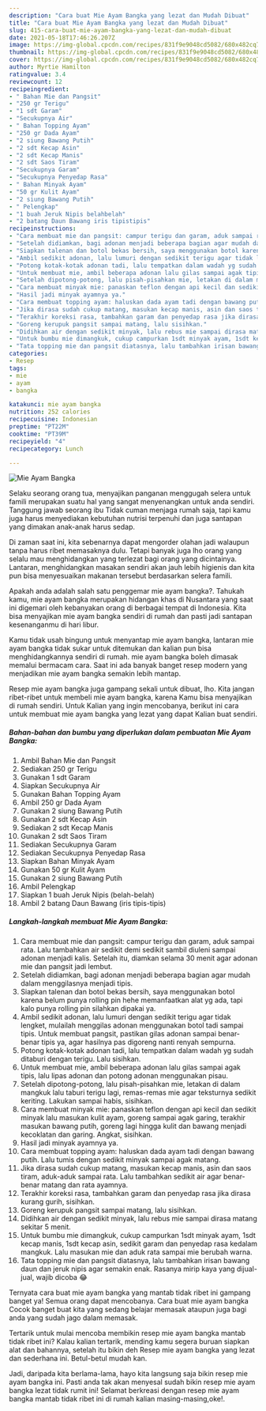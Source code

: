 ```yaml
---
description: "Cara buat Mie Ayam Bangka yang lezat dan Mudah Dibuat"
title: "Cara buat Mie Ayam Bangka yang lezat dan Mudah Dibuat"
slug: 415-cara-buat-mie-ayam-bangka-yang-lezat-dan-mudah-dibuat
date: 2021-05-18T17:46:26.207Z
image: https://img-global.cpcdn.com/recipes/831f9e9048cd5082/680x482cq70/mie-ayam-bangka-foto-resep-utama.jpg
thumbnail: https://img-global.cpcdn.com/recipes/831f9e9048cd5082/680x482cq70/mie-ayam-bangka-foto-resep-utama.jpg
cover: https://img-global.cpcdn.com/recipes/831f9e9048cd5082/680x482cq70/mie-ayam-bangka-foto-resep-utama.jpg
author: Myrtie Hamilton
ratingvalue: 3.4
reviewcount: 12
recipeingredient:
- " Bahan Mie dan Pangsit"
- "250 gr Terigu"
- "1 sdt Garam"
- "Secukupnya Air"
- " Bahan Topping Ayam"
- "250 gr Dada Ayam"
- "2 siung Bawang Putih"
- "2 sdt Kecap Asin"
- "2 sdt Kecap Manis"
- "2 sdt Saos Tiram"
- "Secukupnya Garam"
- "Secukupnya Penyedap Rasa"
- " Bahan Minyak Ayam"
- "50 gr Kulit Ayam"
- "2 siung Bawang Putih"
- " Pelengkap"
- "1 buah Jeruk Nipis belahbelah"
- "2 batang Daun Bawang iris tipistipis"
recipeinstructions:
- "Cara membuat mie dan pangsit: campur terigu dan garam, aduk sampai rata. Lalu tambahkan air sedikit demi sedikit sambil diuleni sampai adonan menjadi kalis. Setelah itu, diamkan selama 30 menit agar adonan mie dan pangsit jadi lembut."
- "Setelah didiamkan, bagi adonan menjadi beberapa bagian agar mudah dalam menggilasnya menjadi tipis."
- "Siapkan talenan dan botol bekas bersih, saya menggunakan botol karena belum punya rolling pin hehe memanfaatkan alat yg ada, tapi kalo punya rolling pin silahkan dipakai ya."
- "Ambil sedikit adonan, lalu lumuri dengan sedikit terigu agar tidak lengket, mulailah menggilas adonan menggunakan botol tadi sampai tipis. Untuk membuat pangsit, pastikan gilas adonan sampai benar-benar tipis ya, agar hasilnya pas digoreng nanti renyah sempurna."
- "Potong kotak-kotak adonan tadi, lalu tempatkan dalam wadah yg sudah ditaburi dengan terigu. Lalu sisihkan."
- "Untuk membuat mie, ambil beberapa adonan lalu gilas sampai agak tipis, lalu lipas adonan dan potong adonan menggunakan pisau."
- "Setelah dipotong-potong, lalu pisah-pisahkan mie, letakan di dalam mangkuk lalu taburi terigu lagi, remas-remas mie agar teksturnya sedikit keriting. Lakukan sampai habis, sisihkan."
- "Cara membuat minyak mie: panaskan teflon dengan api kecil dan sedikit minyak lalu masukan kulit ayam, goreng sampai agak garing, terakhir masukan bawang putih, goreng lagi hingga kulit dan bawang menjadi kecoklatan dan garing. Angkat, sisihkan."
- "Hasil jadi minyak ayamnya ya."
- "Cara membuat topping ayam: haluskan dada ayam tadi dengan bawang putih. Lalu tumis dengan sedikit minyak sampai agak matang."
- "Jika dirasa sudah cukup matang, masukan kecap manis, asin dan saos tiram, aduk-aduk sampai rata. Lalu tambahkan sedikit air agar benar-benar matang dan rata ayamnya."
- "Terakhir koreksi rasa, tambahkan garam dan penyedap rasa jika dirasa kurang gurih, sisihkan."
- "Goreng kerupuk pangsit sampai matang, lalu sisihkan."
- "Didihkan air dengan sedikit minyak, lalu rebus mie sampai dirasa matang sekitar 5 menit."
- "Untuk bumbu mie dimangkuk, cukup campurkan 1sdt minyak ayam, 1sdt kecap manis, 1sdt kecap asin, sedikit garam dan penyedap rasa kedalam mangkuk. Lalu masukan mie dan aduk rata sampai mie berubah warna."
- "Tata topping mie dan pangsit diatasnya, lalu tambahkan irisan bawang daun dan jeruk nipis agar semakin enak. Rasanya mirip kaya yang dijual-jual, wajib dicoba 😂"
categories:
- Resep
tags:
- mie
- ayam
- bangka

katakunci: mie ayam bangka 
nutrition: 252 calories
recipecuisine: Indonesian
preptime: "PT22M"
cooktime: "PT39M"
recipeyield: "4"
recipecategory: Lunch

---
```



![Mie Ayam Bangka](https://img-global.cpcdn.com/recipes/831f9e9048cd5082/680x482cq70/mie-ayam-bangka-foto-resep-utama.jpg)

Selaku seorang orang tua, menyajikan panganan menggugah selera untuk famili merupakan suatu hal yang sangat menyenangkan untuk anda sendiri. Tanggung jawab seorang ibu Tidak cuman menjaga rumah saja, tapi kamu juga harus menyediakan kebutuhan nutrisi terpenuhi dan juga santapan yang dimakan anak-anak harus sedap.

Di zaman  saat ini, kita sebenarnya dapat mengorder olahan jadi walaupun tanpa harus ribet memasaknya dulu. Tetapi banyak juga lho orang yang selalu mau menghidangkan yang terlezat bagi orang yang dicintainya. Lantaran, menghidangkan masakan sendiri akan jauh lebih higienis dan kita pun bisa menyesuaikan makanan tersebut berdasarkan selera famili. 



Apakah anda adalah salah satu penggemar mie ayam bangka?. Tahukah kamu, mie ayam bangka merupakan hidangan khas di Nusantara yang saat ini digemari oleh kebanyakan orang di berbagai tempat di Indonesia. Kita bisa menyajikan mie ayam bangka sendiri di rumah dan pasti jadi santapan kesenanganmu di hari libur.

Kamu tidak usah bingung untuk menyantap mie ayam bangka, lantaran mie ayam bangka tidak sukar untuk ditemukan dan kalian pun bisa menghidangkannya sendiri di rumah. mie ayam bangka boleh dimasak memalui bermacam cara. Saat ini ada banyak banget resep modern yang menjadikan mie ayam bangka semakin lebih mantap.

Resep mie ayam bangka juga gampang sekali untuk dibuat, lho. Kita jangan ribet-ribet untuk membeli mie ayam bangka, karena Kamu bisa menyajikan di rumah sendiri. Untuk Kalian yang ingin mencobanya, berikut ini cara untuk membuat mie ayam bangka yang lezat yang dapat Kalian buat sendiri.

<!--inarticleads1-->

##### Bahan-bahan dan bumbu yang diperlukan dalam pembuatan Mie Ayam Bangka:

1. Ambil  Bahan Mie dan Pangsit
1. Sediakan 250 gr Terigu
1. Gunakan 1 sdt Garam
1. Siapkan Secukupnya Air
1. Gunakan  Bahan Topping Ayam
1. Ambil 250 gr Dada Ayam
1. Gunakan 2 siung Bawang Putih
1. Gunakan 2 sdt Kecap Asin
1. Sediakan 2 sdt Kecap Manis
1. Gunakan 2 sdt Saos Tiram
1. Sediakan Secukupnya Garam
1. Sediakan Secukupnya Penyedap Rasa
1. Siapkan  Bahan Minyak Ayam
1. Gunakan 50 gr Kulit Ayam
1. Gunakan 2 siung Bawang Putih
1. Ambil  Pelengkap
1. Siapkan 1 buah Jeruk Nipis (belah-belah)
1. Ambil 2 batang Daun Bawang (iris tipis-tipis)




<!--inarticleads2-->

##### Langkah-langkah membuat Mie Ayam Bangka:

1. Cara membuat mie dan pangsit: campur terigu dan garam, aduk sampai rata. Lalu tambahkan air sedikit demi sedikit sambil diuleni sampai adonan menjadi kalis. Setelah itu, diamkan selama 30 menit agar adonan mie dan pangsit jadi lembut.
1. Setelah didiamkan, bagi adonan menjadi beberapa bagian agar mudah dalam menggilasnya menjadi tipis.
1. Siapkan talenan dan botol bekas bersih, saya menggunakan botol karena belum punya rolling pin hehe memanfaatkan alat yg ada, tapi kalo punya rolling pin silahkan dipakai ya.
1. Ambil sedikit adonan, lalu lumuri dengan sedikit terigu agar tidak lengket, mulailah menggilas adonan menggunakan botol tadi sampai tipis. Untuk membuat pangsit, pastikan gilas adonan sampai benar-benar tipis ya, agar hasilnya pas digoreng nanti renyah sempurna.
1. Potong kotak-kotak adonan tadi, lalu tempatkan dalam wadah yg sudah ditaburi dengan terigu. Lalu sisihkan.
1. Untuk membuat mie, ambil beberapa adonan lalu gilas sampai agak tipis, lalu lipas adonan dan potong adonan menggunakan pisau.
1. Setelah dipotong-potong, lalu pisah-pisahkan mie, letakan di dalam mangkuk lalu taburi terigu lagi, remas-remas mie agar teksturnya sedikit keriting. Lakukan sampai habis, sisihkan.
1. Cara membuat minyak mie: panaskan teflon dengan api kecil dan sedikit minyak lalu masukan kulit ayam, goreng sampai agak garing, terakhir masukan bawang putih, goreng lagi hingga kulit dan bawang menjadi kecoklatan dan garing. Angkat, sisihkan.
1. Hasil jadi minyak ayamnya ya.
1. Cara membuat topping ayam: haluskan dada ayam tadi dengan bawang putih. Lalu tumis dengan sedikit minyak sampai agak matang.
1. Jika dirasa sudah cukup matang, masukan kecap manis, asin dan saos tiram, aduk-aduk sampai rata. Lalu tambahkan sedikit air agar benar-benar matang dan rata ayamnya.
1. Terakhir koreksi rasa, tambahkan garam dan penyedap rasa jika dirasa kurang gurih, sisihkan.
1. Goreng kerupuk pangsit sampai matang, lalu sisihkan.
1. Didihkan air dengan sedikit minyak, lalu rebus mie sampai dirasa matang sekitar 5 menit.
1. Untuk bumbu mie dimangkuk, cukup campurkan 1sdt minyak ayam, 1sdt kecap manis, 1sdt kecap asin, sedikit garam dan penyedap rasa kedalam mangkuk. Lalu masukan mie dan aduk rata sampai mie berubah warna.
1. Tata topping mie dan pangsit diatasnya, lalu tambahkan irisan bawang daun dan jeruk nipis agar semakin enak. Rasanya mirip kaya yang dijual-jual, wajib dicoba 😂




Ternyata cara buat mie ayam bangka yang mantab tidak ribet ini gampang banget ya! Semua orang dapat mencobanya. Cara buat mie ayam bangka Cocok banget buat kita yang sedang belajar memasak ataupun juga bagi anda yang sudah jago dalam memasak.

Tertarik untuk mulai mencoba membikin resep mie ayam bangka mantab tidak ribet ini? Kalau kalian tertarik, mending kamu segera buruan siapkan alat dan bahannya, setelah itu bikin deh Resep mie ayam bangka yang lezat dan sederhana ini. Betul-betul mudah kan. 

Jadi, daripada kita berlama-lama, hayo kita langsung saja bikin resep mie ayam bangka ini. Pasti anda tak akan menyesal sudah bikin resep mie ayam bangka lezat tidak rumit ini! Selamat berkreasi dengan resep mie ayam bangka mantab tidak ribet ini di rumah kalian masing-masing,oke!.

